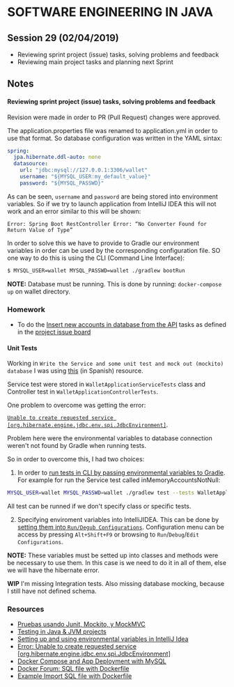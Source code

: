 # SOFTWARE ENGINEERING IN JAVA

## Session 29 (02/04/2019)

- Reviewing sprint project (issue) tasks, solving problems and feedback
- Reviewing main project tasks and planning next Sprint

## Notes

#### Reviewing sprint project (issue) tasks, solving problems and feedback

Revision were made in order to PR (Pull Request) changes were approved.

The application.properties file was renamed to application.yml in order to use that format. So database configuration was written in the YAML sintax:

```yaml
spring:
  jpa.hibernate.ddl-auto: none
  datasource:
    url: "jdbc:mysql://127.0.0.1:3306/wallet"
    username: "${MYSQL_USER:my_default_value}"
    password: "${MYSQL_PASSWD}"
```

As can be seen, `username` and `password` are being stored into environment variables. So if we try to launch application from IntelliJ IDEA this will not work and an error similar to this will be shown:

`Error: Spring Boot RestController Error: “No Converter Found for Return Value of Type”`

In order to solve this we have to provide to Gradle our environment variables in order can be used by the corresponding configuration file. SO one way to do this is using the CLI (Command Line Interface):

```bash
$ MYSQL_USER=wallet MYSQL_PASSWD=wallet ./gradlew bootRun
```



**NOTE:** Database must be running. This is done by running: `docker-compose up` on wallet directory.

### Homework

- To do the [Insert new accounts in database from the API](https://github.com/javarb/wallet/issues/4) tasks as defined in the [project issue board](https://github.com/javarb/wallet/projects/2)

####  Unit Tests

Working in `Write the Service and some unit test and mock out (mockito) database` I was using [this][1] (in Spanish) resource.

Service test were stored in `WalletApplicationServiceTests` class and Controller test in `WalletApplicationControllerTests`.

One problem to overcome was getting the error: 

[`Unable to create requested service [org.hibernate.engine.jdbc.env.spi.JdbcEnvironment]`][4].  

Problem here were the environmental variables to database connection weren't not found by Gradle when running tests.

So in order to overcome this, I had two choices:

1. In order to [run tests in CLI by passing environmental variables to Gradle][2]. For example for run the Service test called inMemoryAccountsNotNull:
  ```bash
  MYSQL_USER=wallet MYSQL_PASSWD=wallet ./gradlew test --tests WalletApplicationServiceTests.inMemoryAccountsNotNull
  ```
  All test can be runned if we don't specify class or specific tests.

2. Specifying enviroment variables into IntelliJIDEA. This can be done by [setting them into `Run/Degub Configurations`][3]. Configuration menu can be access by pressing `Alt+Shift+F9` or browsing to `Run`/`Debug`/`Edit Configurations`.

  

  **NOTE:** These variables must be setted up into classes and methods were be necessary to use them. In this case is we need to do it in all of them, else we will have the hibernate error.

  

**WIP**
I'm missing Integration tests. Also missing database mocking, because I still have not defined schema.


### Resources

- [Pruebas usando Junit, Mockito, y MockMVC][1]
- [Testing in Java & JVM projects][2]
- [Setting up and using environmental variables in IntelliJ Idea][3]
- [Error: Unable to create requested service [org.hibernate.engine.jdbc.env.spi.JdbcEnvironment]][4]
- [Docker Compose and App Deployment with MySQL][5]
- [Docker Forum: SQL file with Dockerfile][6]
- [Example Import SQL file with Dockerfile][7]

[1]: https://platzi.com/tutoriales/1464-jee/1581-pruebas-usando-junit-mockito-y-mockmvc/
[2]: https://docs.gradle.org/current/userguide/java_testing.html
[3]: https://stackoverflow.com/a/13749192
[4]: https://stackoverflow.com/a/45025558
[5]: https://mysqlrelease.com/2017/11/docker-compose-and-app-deployment-with-mysql/
[6]: https://forums.docker.com/t/mysql-create-database-and-import-sql-file-with-dockerfile/30300/7
[7]: https://qiita.com/furu8ma/items/75e5b1df29fef04ec7f1
